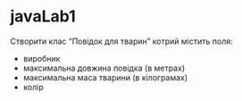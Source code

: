 # javaLab1
Створити клас “Повідок для тварин” котрий містить поля:
- виробник
- максимальна довжина повідка (в метрах)
- максимальна маса тварини (в кілограмах)
- колір

